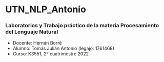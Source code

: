 # UTN_NLP_Antonio
### Laboratorios y Trabajo práctico de la materia Procesamiento del Lenguaje Natural
- Docente: Hernán Borré
- Alumno: Tomás Julián Antonio (legajo: 1761468)
- Curso: K3551, 2° cuatrimestre 2022
